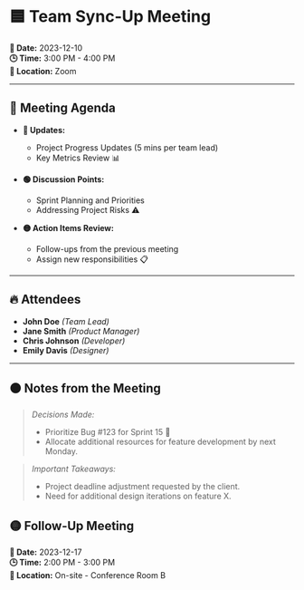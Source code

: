 # 🟦 **Team Sync-Up Meeting**

**📅 Date:** 2023-12-10  
**🕒 Time:** 3:00 PM - 4:00 PM  
**📍 Location:** Zoom  

---

## 🎯 **Meeting Agenda**
- **🔵 Updates:**
  - Project Progress Updates (5 mins per team lead)
  - Key Metrics Review 📊

- **🟢 Discussion Points:**
  - Sprint Planning and Priorities
  - Addressing Project Risks ⚠️

- **🟡 Action Items Review:**
  - Follow-ups from the previous meeting
  - Assign new responsibilities 📋

---

## 🔥 **Attendees**
- **John Doe** *(Team Lead)*  
- **Jane Smith** *(Product Manager)*  
- **Chris Johnson** *(Developer)*  
- **Emily Davis** *(Designer)*  

---

## 🟠 **Notes from the Meeting**
> *Decisions Made:*  
> - Prioritize Bug #123 for Sprint 15 🚨  
> - Allocate additional resources for feature development by next Monday.

> *Important Takeaways:*  
> - Project deadline adjustment requested by the client.  
> - Need for additional design iterations on feature X.  

## 🟡 **Follow-Up Meeting**
**📅 Date:** 2023-12-17  
**🕒 Time:** 2:00 PM - 3:00 PM  
**📍 Location:** On-site - Conference Room B